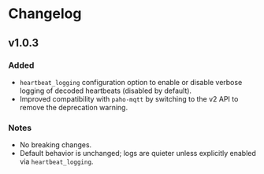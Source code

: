 # Changelog

## v1.0.3
### Added
- `heartbeat_logging` configuration option to enable or disable verbose logging of decoded heartbeats (disabled by default).
- Improved compatibility with `paho-mqtt` by switching to the v2 API to remove the deprecation warning.

### Notes
- No breaking changes.
- Default behavior is unchanged; logs are quieter unless explicitly enabled via `heartbeat_logging`.
